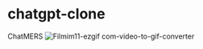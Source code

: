 # chatgpt-clone
ChatMERS
![Filmim11-ezgif com-video-to-gif-converter](https://github.com/iremsndkc/chatgpt-clone/assets/128176615/6dbd8997-4953-4152-abdd-2fd1f0addebf)
